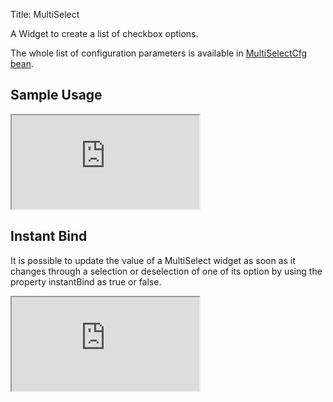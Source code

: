 Title: MultiSelect

A Widget to create a list of checkbox options.

<script src='http://snippets.ariatemplates.com/snippets/github.com/ariatemplates/documentation-code/snippets/widgets/multiselect/Snippet.tpl?tag=wgtMultiSelect&lang=at&outdent=true' defer></script>

The whole list of configuration parameters is available in [MultiSelectCfg bean](http://ariatemplates.com/api/#aria.widgets.CfgBeans:MultiSelectCfg).

## Sample Usage

<iframe class='samples' src='http://snippets.ariatemplates.com/samples/github.com/ariatemplates/documentation-code/samples/widgets/multiselect/' ></iframe>

## Instant Bind

It is possible to update the value of a MultiSelect widget as soon as it changes through a selection or deselection of one of its option by using the property instantBind as true or false.

<script src='http://snippets.ariatemplates.com/snippets/github.com/ariatemplates/documentation-code/snippets/widgets/multiselect/Snippet.tpl?tag=wgtMultiSelectBind&lang=at&outdent=true' defer></script>

<iframe class='samples' src='http://snippets.ariatemplates.com/samples/github.com/ariatemplates/documentation-code/samples/widgets/multiselect/binding/' ></iframe>